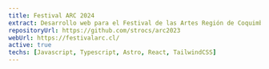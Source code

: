 ```yaml
---
title: Festival ARC 2024
extract: Desarrollo web para el Festival de las Artes Región de Coquimbo (Festival ARC) edición 2024, organizado por la Seremi de las Culturas, las Artes y el Patrimonio de Chile, en conjunto con la Universidad de La Serena.
repositoryUrl: https://github.com/strocs/arc2023
webUrl: https://festivalarc.cl/
active: true
techs: [Javascript, Typescript, Astro, React, TailwindCSS]
---
```











